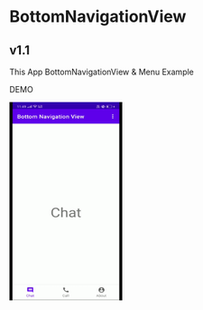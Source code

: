 # BottomNavigationView


## v1.1
This App BottomNavigationView & Menu Example

DEMO 

<img src="https://github.com/playatanu/BottomNavigationView/blob/main/BottomNavigationView.gif?raw=true" alt="demo" width="200" height="350">

